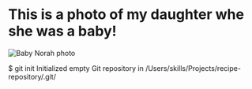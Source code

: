 # This is a photo of my daughter whe she was a baby!

![Baby Norah photo](https://user-images.githubusercontent.com/83032886/186549364-595d1937-e461-4c23-b0ec-7bfc81dbc762.jpg)

$ git init
Initialized empty Git repository in /Users/skills/Projects/recipe-repository/.git/
